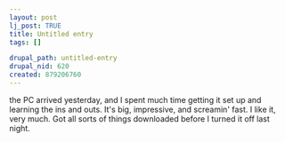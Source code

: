 ```yaml
--- 
layout: post
lj_post: TRUE
title: Untitled entry
tags: []

drupal_path: untitled-entry
drupal_nid: 620
created: 879206760
---
```

the PC arrived yesterday, and I spent much time getting it set up and learning the ins and outs. It's big, impressive, and screamin' fast. I like it, very much. Got all sorts of things downloaded before I turned it off last night.
